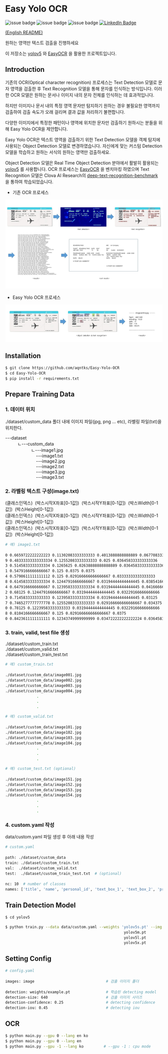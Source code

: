 # Easy Yolo OCR

![issue badge](https://img.shields.io/github/license/aqntks/recog)
![issue badge](https://img.shields.io/badge/build-passing-brightgreen)
![issue badge](https://img.shields.io/badge/%EB%8B%A4%EA%B5%AD%EC%96%B4-%EC%A7%80%EC%9B%90-yellow)
[![LinkedIn Badge](http://img.shields.io/badge/LinkedIn-@InpyoHong-0072b1?style=flat&logo=linkedin&link=https://www.linkedin.com/in/inpyo-hong-886781212/)](https://www.linkedin.com/in/inpyo-hong-886781212/)

[(English README)](https://github.com/aqntks/Easy-Yolo-OCR/blob/master/README_en.md)

원하는 영역만 텍스트 검출을 진행하세요  

이 저장소는 [yolov5](https://github.com/ultralytics/yolov5) 와 [EasyOCR](https://github.com/JaidedAI/EasyOCR) 을 활용한 프로젝트입니다.


## Introduction

기존의 OCR(Optical character recognition) 프로세스는 Text Detection 모델로 문자 영역을 검출한 후 Text Recognition 모델을 통해 문자를 인식하는 방식입니다. 이러한 OCR 모델은 원하는 문서나 이미지 내의 문자 전체를 인식하는 데 효과적입니다.    

하지만 이미지나 문서 내의 특정 영역 문자만 탐지하기 원하는 경우 불필요한 영역까지 검출하여 검출 속도가 오래 걸리며 결과 값을 처리하기 불편합니다.

다양한 이미지에서 특정한 패턴이나 영역에 위치한 문자만 검출하기 원하시는 분들을 위해 Easy Yolo OCR을 제안합니다.

Easy Yolo OCR은 텍스트 영역을 검출하기 위한 Text Detection 모델을 객체 탐지에 사용되는 Object Detection 모델로 변경하였습니다. 자신에게 맞는 커스텀 Detection 모델을 학습하고 원하는 서식의 원하는 영역만 검출하세요.

Object Detection 모델은 Real Time Object Detection 분야에서 활발히 활용되는 [yolov5](https://github.com/ultralytics/yolov5) 를 사용합니다. OCR 프로세스는 [EasyOCR](https://github.com/JaidedAI/EasyOCR) 을 벤치마킹 하였으며 Text Recognition 모델은 Clova AI Research의 [deep-text-recognition-benchmark](https://github.com/clovaai/deep-text-recognition-benchmark) 을 통하여 학습되었습니다.

- 기존 OCR 프로세스

![](res/original.jpg)

- Easy Yolo OCR 프로세스

![](res/easyyoloocr.jpg)


## Installation


``` bash
$ git clone https://github.com/aqntks/Easy-Yolo-OCR
$ cd Easy-Yolo-OCR
$ pip install -r requirements.txt
```

## Prepare Training Data
### 1. 데이터 위치
./dataset/custom_data 폴더 내에 이미지 파일(jpg, png ... etc), 라벨링 파일(txt)을 위치한다.

---dataset\
&nbsp;&nbsp;&nbsp;&nbsp;&nbsp;&nbsp;&nbsp;&nbsp;&nbsp;&nbsp;ㄴ---custom_data\
&nbsp;&nbsp;&nbsp;&nbsp;&nbsp;&nbsp;&nbsp;&nbsp;&nbsp;&nbsp;&nbsp;&nbsp;&nbsp;&nbsp;&nbsp;&nbsp;&nbsp;&nbsp;&nbsp;&nbsp;&nbsp;ㄴ---image1.jpg\
&nbsp;&nbsp;&nbsp;&nbsp;&nbsp;&nbsp;&nbsp;&nbsp;&nbsp;&nbsp;&nbsp;&nbsp;&nbsp;&nbsp;&nbsp;&nbsp;&nbsp;&nbsp;&nbsp;&nbsp;&nbsp;&nbsp;&nbsp;&nbsp;&nbsp;---image1.txt\
&nbsp;&nbsp;&nbsp;&nbsp;&nbsp;&nbsp;&nbsp;&nbsp;&nbsp;&nbsp;&nbsp;&nbsp;&nbsp;&nbsp;&nbsp;&nbsp;&nbsp;&nbsp;&nbsp;&nbsp;&nbsp;&nbsp;&nbsp;&nbsp;&nbsp;---image2.jpg\
&nbsp;&nbsp;&nbsp;&nbsp;&nbsp;&nbsp;&nbsp;&nbsp;&nbsp;&nbsp;&nbsp;&nbsp;&nbsp;&nbsp;&nbsp;&nbsp;&nbsp;&nbsp;&nbsp;&nbsp;&nbsp;&nbsp;&nbsp;&nbsp;&nbsp;---image2.txt\
&nbsp;&nbsp;&nbsp;&nbsp;&nbsp;&nbsp;&nbsp;&nbsp;&nbsp;&nbsp;&nbsp;&nbsp;&nbsp;&nbsp;&nbsp;&nbsp;&nbsp;&nbsp;&nbsp;&nbsp;&nbsp;&nbsp;&nbsp;&nbsp;&nbsp;---image3.jpg\
&nbsp;&nbsp;&nbsp;&nbsp;&nbsp;&nbsp;&nbsp;&nbsp;&nbsp;&nbsp;&nbsp;&nbsp;&nbsp;&nbsp;&nbsp;&nbsp;&nbsp;&nbsp;&nbsp;&nbsp;&nbsp;&nbsp;&nbsp;&nbsp;&nbsp;---image3.txt

### 2. 라벨링 텍스트 구성(image.txt)
(클래스인덱스)&nbsp;&nbsp;(박스시작X좌표[0-1값])&nbsp;&nbsp;(박스시작Y좌표[0-1값])&nbsp;&nbsp;(박스Width[0-1값])&nbsp;&nbsp;(박스Height[0-1값])\
(클래스인덱스)&nbsp;&nbsp;(박스시작X좌표[0-1값])&nbsp;&nbsp;(박스시작Y좌표[0-1값])&nbsp;&nbsp;(박스Width[0-1값])&nbsp;&nbsp;(박스Height[0-1값])\
(클래스인덱스)&nbsp;&nbsp;(박스시작X좌표[0-1값])&nbsp;&nbsp;(박스시작Y좌표[0-1값])&nbsp;&nbsp;(박스Width[0-1값])&nbsp;&nbsp;(박스Height[0-1값])
                         
```bash
# 예) image1.txt 

0 0.6659722222222223 0.11302083333333333 0.4013888888888889 0.06770833333333333
9 0.48333333333333334 0.12552083333333333 0.025 0.036458333333333336
3 0.5145833333333334 0.1265625 0.02638888888888889 0.036458333333333336
1 0.5479166666666667 0.125 0.0375 0.0375
4 0.5798611111111112 0.125 0.029166666666666667 0.03333333333333333
8 0.6145833333333334 0.12447916666666667 0.03194444444444445 0.03854166666666667
4 0.6479166666666667 0.12395833333333334 0.03194444444444445 0.041666666666666664
2 0.68125 0.12447916666666667 0.03194444444444445 0.03229166666666666
3 0.7145833333333333 0.12395833333333334 0.03194444444444445 0.03125
7 0.7465277777777778 0.12552083333333333 0.029166666666666667 0.034375
0 0.78125 0.12239583333333333 0.03194444444444445 0.03229166666666666
8 0.8104166666666667 0.125 0.029166666666666667 0.0375
0 0.8423611111111111 0.12343749999999999 0.034722222222222224 0.036458333333333336
```

### 3. train, valid, test file 생성
./dataset/custom_train.txt\
./dataset/custom_valid.txt\
./dataset/custom_train_test.txt

```bash
# 예) custom_train.txt

./dataset/custom_data/image001.jpg
./dataset/custom_data/image002.jpg
./dataset/custom_data/image003.jpg
./dataset/custom_data/image004.jpg
              .
              .
              .
```
```bash
# 예) custom_valid.txt

./dataset/custom_data/image101.jpg
./dataset/custom_data/image102.jpg
./dataset/custom_data/image103.jpg
./dataset/custom_data/image104.jpg
              .
              .
              .
```
```bash
# 예) custom_test.txt (optional)

./dataset/custom_data/image151.jpg
./dataset/custom_data/image152.jpg
./dataset/custom_data/image153.jpg
./dataset/custom_data/image154.jpg
              .
              .
              .
```

### 4. custom.yaml 작성
data/custom.yaml 파일 생성 후 아래 내용 작성

```bash
# custom.yaml

path: ./dataset/custom_data
train: ./dataset/custom_train.txt
val:  ./dataset/custom_valid.txt
test:  ./dataset/custom_train_test.txt  # (optional)

nc: 10  # number of classes
names: ['title', 'name', 'personal_id', 'text_box_1', 'text_box_2', 'price', 'address', 'age', 'date', 'count']  # class names
```

## Train Detection Model
``` bash
$ cd yolov5
```

```bash
$ python train.py --data data/custom.yaml --weights 'yolov5s.pt' --img 640 --batch-size 64 --epochs 300
                                                     yolov5m.pt        960              40          100
                                                     yolov5l.pt        480              24           50 
                                                     yolov5x.pt        320              16           30 
```

## Setting Config
```bash
# config.yaml

images: image                                # 검출 이미지 폴더

detection: weights/example.pt                # 학습된 detecting model
detection-size: 640                          # 검출 이미지 사이즈
detection-confidence: 0.25                   # detecting confidence
detection-iou: 0.45                          # detecting iou
```


## OCR

```bash
$ python main.py --gpu 0 --lang en ko
$ python main.py --gpu 0 --lang en
$ python main.py --gpu -1 --lang ko         # --gpu -1 : cpu mode
```

